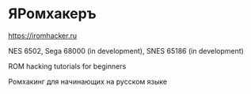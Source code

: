 # ЯРомхакеръ

 https://iromhacker.ru
 
 NES 6502, Sega 68000 (in development), SNES 65186 (in development)

 ROM hacking tutorials for beginners

 Ромхакинг для начинающих на русском языке
